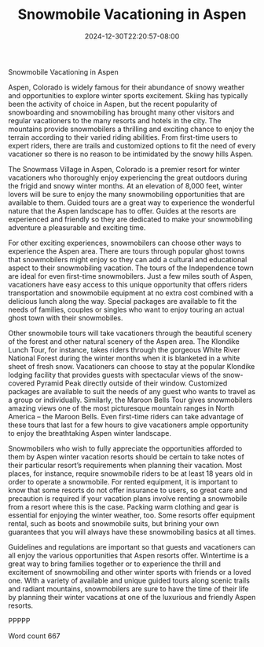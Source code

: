 ﻿---
title: "Snowmobile Vacationing in Aspen"
date: 2024-12-30T22:20:57-08:00
description: "Snowmobiling TXT Tips for Web Success"
featured_image: "/images/Snowmobiling TXT.jpg"
tags: ["Snowmobiling TXT"]
---

Snowmobile Vacationing in Aspen

Aspen, Colorado is widely famous for their abundance of snowy weather and opportunities to explore winter sports excitement. Skiing has typically been the activity of choice in Aspen, but the recent popularity of snowboarding and snowmobiling has brought many other visitors and regular vacationers to the many resorts and hotels in the city. The mountains provide snowmobilers a thrilling and exciting chance to enjoy the terrain according to their varied riding abilities. From first-time users to expert riders, there are trails and customized options to fit the need of every vacationer so there is no reason to be intimidated by the snowy hills Aspen.

The Snowmass Village in Aspen, Colorado is a premier resort for winter vacationers who thoroughly enjoy experiencing the great outdoors during the frigid and snowy winter months. At an elevation of 8,000 feet, winter lovers will be sure to enjoy the many snowmobiling opportunities that are available to them. Guided tours are a great way to experience the wonderful nature that the Aspen landscape has to offer. Guides at the resorts are experienced and friendly so they are dedicated to make your snowmobiling adventure a pleasurable and exciting time.

For other exciting experiences, snowmobilers can choose other ways to experience the Aspen area. There are tours through popular ghost towns that snowmobilers might enjoy so they can add a cultural and educational aspect to their snowmobiling vacation. The tours of the Independence town are ideal for even first-time snowmobilers. Just a few miles south of Aspen, vacationers have easy access to this unique opportunity that offers riders transportation and snowmobile equipment at no extra cost combined with a delicious lunch along the way. Special packages are available to fit the needs of families, couples or singles who want to enjoy touring an actual ghost town with their snowmobiles. 

Other snowmobile tours will take vacationers through the beautiful scenery of the forest and other natural scenery of the Aspen area. The Klondike Lunch Tour, for instance, takes riders through the gorgeous White River National Forest during the winter months when it is blanketed in a white sheet of fresh snow. Vacationers can choose to stay at the popular Klondike lodging facility that provides guests with spectacular views of the snow-covered Pyramid Peak directly outside of their window. Customized packages are available to suit the needs of any guest who wants to travel as a group or individually. Similarly, the Maroon Bells Tour gives snowmobilers amazing views one of the most picturesque mountain ranges in North America – the Maroon Bells. Even first-time riders can take advantage of these tours that last for a few hours to give vacationers ample opportunity to enjoy the breathtaking Aspen winter landscape.

Snowmobilers who wish to fully appreciate the opportunities afforded to them by Aspen winter vacation resorts should be certain to take notes of their particular resort’s requirements when planning their vacation. Most places, for instance, require snowmobile riders to be at least 18 years old in order to operate a snowmobile. For rented equipment, it is important to know that some resorts do not offer insurance to users, so great care and precaution is required if your vacation plans involve renting a snowmobile from a resort where this is the case. Packing warm clothing and gear is essential for enjoying the winter weather, too. Some resorts offer equipment rental, such as boots and snowmobile suits, but brining your own guarantees that you will always have these snowmobiling basics at all times. 

Guidelines and regulations are important so that guests and vacationers can all enjoy the various opportunities that Aspen resorts offer. Wintertime is a great way to bring families together or to experience the thrill and excitement of snowmobiling and other winter sports with friends or a loved one. With a variety of available and unique guided tours along scenic trails and radiant mountains, snowmobilers are sure to have the time of their life by planning their winter vacations at one of the luxurious and friendly Aspen resorts.  

PPPPP

Word count 667


